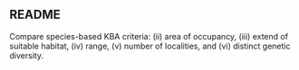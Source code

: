 ## README

Compare species-based KBA criteria: (ii) area of occupancy, (iii) extend of suitable habitat, (iv) range, (v) number of localities, and (vi) distinct genetic diversity.
